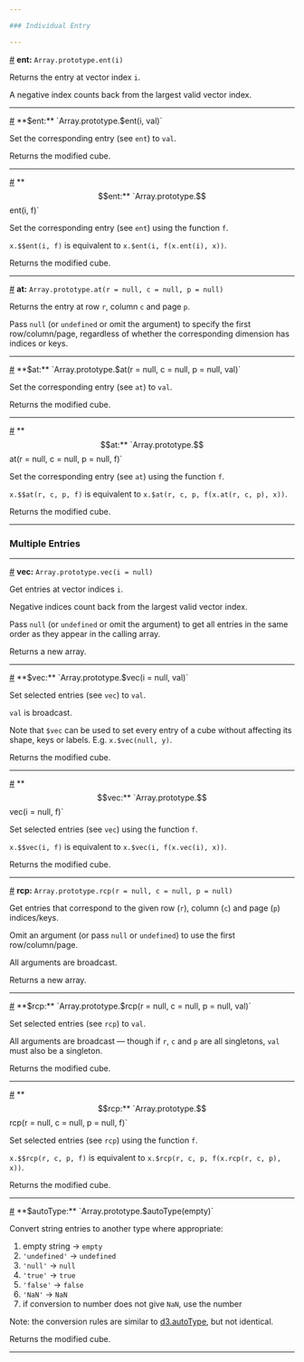 ```yaml
---

### Individual Entry

---
```


<a name="method_ent" href="#method_ent">#</a> **ent:** `Array.prototype.ent(i)`

Returns the entry at vector index `i`.

A negative index counts back from the largest valid vector index.

---

<a name="method_set_ent" href="#method_set_ent">#</a> **$ent:** `Array.prototype.$ent(i, val)`

Set the corresponding entry (see `ent`) to `val`.

Returns the modified cube.

---

<a name="method_set_set_ent" href="#method_set_set_ent">#</a> **$$ent:** `Array.prototype.$$ent(i, f)`

Set the corresponding entry (see `ent`) using the function `f`.

`x.$$ent(i, f)` is equivalent to `x.$ent(i, f(x.ent(i), x))`.

Returns the modified cube.

---

<a name="method_at" href="#method_at">#</a> **at:** `Array.prototype.at(r = null, c = null, p = null)`

Returns the entry at row `r`, column `c` and page `p`.

Pass `null` (or `undefined` or omit the argument) to specify the first row/column/page, regardless of whether the corresponding dimension has indices or keys.

---

<a name="method_set_at" href="#method_set_at">#</a> **$at:** `Array.prototype.$at(r = null, c = null, p = null, val)`

Set the corresponding entry (see `at`) to `val`.

Returns the modified cube.

---

<a name="method_set_set_at" href="#method_set_set_at">#</a> **$$at:** `Array.prototype.$$at(r = null, c = null, p = null, f)`

Set the corresponding entry (see `at`) using the function `f`.

`x.$$at(r, c, p, f)` is equivalent to `x.$at(r, c, p, f(x.at(r, c, p), x))`.

Returns the modified cube.

---

### Multiple Entries

---

<a name="method_vec" href="#method_vec">#</a> **vec:** `Array.prototype.vec(i = null)`

Get entries at vector indices `i`.

Negative indices count back from the largest valid vector index. 

Pass `null` (or `undefined` or omit the argument) to get all entries in the same order as they appear in the calling array.

Returns a new array.

---

<a name="method_set_vec" href="#method_set_vec">#</a> **$vec:** `Array.prototype.$vec(i = null, val)`

Set selected entries (see `vec`) to `val`.

`val` is broadcast.

Note that `$vec` can be used to set every entry of a cube without affecting its shape, keys or labels. E.g. `x.$vec(null, y)`.

Returns the modified cube.

---

<a name="method_set_set_vec" href="#method_set_set_vec">#</a> **$$vec:** `Array.prototype.$$vec(i = null, f)`

Set selected entries (see `vec`) using the function `f`.

`x.$$vec(i, f)` is equivalent to `x.$vec(i, f(x.vec(i), x))`.

Returns the modified cube.

---

<a name="method_rcp" href="#method_rcp">#</a> **rcp:** `Array.prototype.rcp(r = null, c = null, p = null)`

Get entries that correspond to the given row (`r`), column (`c`) and page (`p`) indices/keys.

Omit an argument (or pass `null` or `undefined`) to use the first row/column/page.

All arguments are broadcast.

Returns a new array.

---

<a name="method_set_rcp" href="#method_set_rcp">#</a> **$rcp:** `Array.prototype.$rcp(r = null, c = null, p = null, val)`

Set selected entries (see `rcp`) to `val`.

All arguments are broadcast &mdash; though if `r`, `c` and `p` are all singletons, `val` must also be a singleton.

Returns the modified cube.

---

<a name="method_set_set_rcp" href="#method_set_set_rcp">#</a> **$$rcp:** `Array.prototype.$$rcp(r = null, c = null, p = null, f)`

Set selected entries (see `rcp`) using the function `f`.

`x.$$rcp(r, c, p, f)` is equivalent to `x.$rcp(r, c, p, f(x.rcp(r, c, p), x))`.

Returns the modified cube.

---

<a name="method_set_autoType" href="#method_set_autoType">#</a> **$autoType:** `Array.prototype.$autoType(empty)`

Convert string entries to another type where appropriate:

1. empty string &#8594; `empty`
2. `'undefined'` &#8594; `undefined`
3. `'null'` &#8594; `null`
4. `'true'` &#8594; `true`
5. `'false'` &#8594; `false`
6. `'NaN'` &#8594; `NaN`
7. if conversion to number does not give `NaN`, use the number

Note: the conversion rules are similar to [d3.autoType](https://github.com/d3/d3-dsv#autoType), but not identical. 

Returns the modified cube.

---
